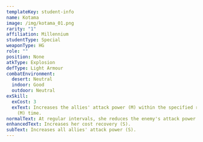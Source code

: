 ```yaml
---
templateKey: student-info
name: Kotama
image: /img/kotama_01.png
rarity: "1"
affiliation: Millennium
studentType: Special
weaponType: HG
role: ""
position: None
atkType: Explosion
defType: Light Armour
combatEnvironment:
  desert: Neutral
  indoor: Good
  outdoor: Neutral
exSkill:
  exCost: 3
  exText: Increases the allies' attack power (M) within the specified range over
    (M) time.
normalText: At regular intervals, she reduces the enemy's attack power (M) for (M) time.
enhancedText: Increases her cost recovery (S).
subText: Increases all allies' attack power (S).
---
```

